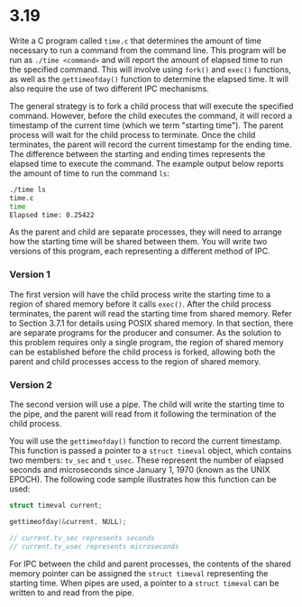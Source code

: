 # 3.19

Write a C program called `time.c` that determines the amount of time necessary to run a command from the command line. This program will be run as `./time <command>` and will report the amount of elapsed time to run the specified command. This will involve using `fork()` and `exec()` functions, as well as the `gettimeofday()` function to determine the elapsed time. It will also require the use of two different IPC mechanisms.

The general strategy is to fork a child process that will execute the specified command. However, before the child executes the command, it will record a timestamp of the current time (which we term "starting time"). The parent process will wait for the child process to terminate. Once the child terminates, the parent will record the current timestamp for the ending time. The difference between the starting and ending times represents the elapsed time to execute the command. The example output below reports the amount of time to run the command `ls`:

```bash
./time ls
time.c
time
Elapsed time: 0.25422
```

As the parent and child are separate processes, they will need to arrange how the starting time will be shared between them. You will write two versions of this program, each representing a different method of IPC.



### Version 1

The first version will have the child process write the starting time to a region of shared memory before it calls `exec()`. After the child process terminates, the parent will read the starting time from shared memory. Refer to Section 3.7.1 for details using POSIX shared memory. In that section, there are separate programs for the producer and consumer. As the solution to this problem requires only a single program, the region of shared memory can be established before the child process is forked, allowing both the parent and child processes access to the region of shared memory.



### Version 2

The second version will use a pipe. The child will write the starting time to the pipe, and the parent will read from it following the termination of the child process.



You will use the `gettimeofday()` function to record the current timestamp. This function is passed a pointer to a `struct timeval` object, which contains two members: `tv_sec` and `t_usec`. These represent the number of elapsed seconds and microseconds since January 1, 1970 (known as the UNIX EPOCH). The following code sample illustrates how this function can be used:

```C
struct timeval current;

gettimeofday(&current, NULL);

// current.tv_sec represents seconds
// current.tv_usec represents microseconds
```

For IPC between the child and parent processes, the contents of the shared memory pointer can be assigned the `struct timeval` representing the starting time. When pipes are used, a pointer to a `struct timeval` can be written to and read from the pipe.
